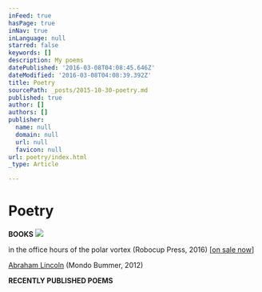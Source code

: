 ```yaml
---
inFeed: true
hasPage: true
inNav: true
inLanguage: null
starred: false
keywords: []
description: My poems
datePublished: '2016-03-08T04:08:45.646Z'
dateModified: '2016-03-08T04:08:39.392Z'
title: Poetry
sourcePath: _posts/2015-10-30-poetry.md
published: true
author: []
authors: []
publisher:
  name: null
  domain: null
  url: null
  favicon: null
url: poetry/index.html
_type: Article

---
```

# Poetry

**BOOKS**
![](https://the-grid-user-content.s3-us-west-2.amazonaws.com/a129e5cb-8c81-481f-b3c0-504951c6bb2a.png)

in the office hours of the polar vortex (Robocup Press, 2016) \[[on sale now][0]\]

[Abraham Lincoln][1] (Mondo Bummer, 2012)

**RECENTLY PUBLISHED POEMS**

[0]: http://etsy.me/21ikroz
[1]: http://bit.ly/20UcVmu